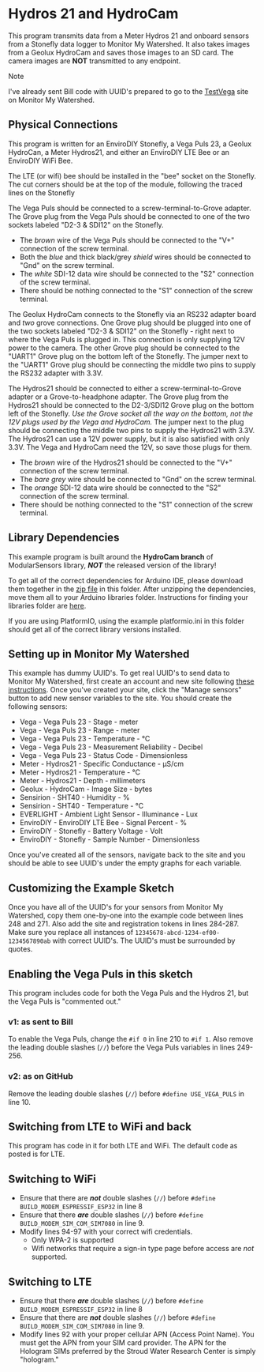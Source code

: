 # Hydros 21 and HydroCam

This program transmits data from a Meter Hydros 21 and onboard sensors from a Stonefly data logger to Monitor My Watershed.
It also takes images from a Geolux HydroCam and saves those images to an SD card.
The camera images are **NOT** transmitted to any endpoint.

> [!NOTE]
> I've already sent Bill code with UUID's prepared to go to the [TestVega](https://monitormywatershed.org/sites/TestVega/) site on Monitor My Watershed.

## Physical Connections

This program is written for an EnviroDIY Stonefly, a Vega Puls 23, a Geolux HydroCan, a Meter Hydros21, and either an EnviroDIY LTE Bee or an EnviroDIY WiFi Bee.

The LTE (or wifi) bee should be installed in the "bee" socket on the Stonefly.
The cut corners should be at the top of the module, following the traced lines on the Stonefly

The Vega Puls should be connected to a screw-terminal-to-Grove adapter.
The Grove plug from the Vega Puls should be connected to one of the two sockets labeled "D2-3 & SDI12" on the Stonefly.

- The *brown* wire of the Vega Puls should be connected to the "V+" connection of the screw terminal.
- Both the *blue* and thick black/grey *shield* wires should be connected to "Gnd" on the screw terminal.
- The *white* SDI-12 data wire should be connected to the "S2" connection of the screw terminal.
- There should be nothing connected to the "S1" connection of the screw terminal.

The Geolux HydroCam connects to the Stonefly via an RS232 adapter board and *two* grove connections.
One Grove plug should be plugged into one of the two sockets labeled "D2-3 & SDI12" on the Stonefly - right next to where the Vega Puls is plugged in.
This connection is only supplying 12V power to the camera.
The other Grove plug should be connected to the "UART1" Grove plug on the bottom left of the Stonefly.
The jumper next to the "UART1" Grove plug should be connecting the middle two pins to supply the RS232 adapter with 3.3V.

The Hydros21 should be connected to either a screw-terminal-to-Grove adapter or a Grove-to-headphone adapter.
The Grove plug from the Hydros21 should be connected to the D2-3/SDI12 Grove plug on the bottom left of the Stonefly.
*Use the Grove socket all the way on the bottom, not the 12V plugs used by the Vega and HydroCam.*
The jumper next to the plug should be connecting the middle two pins to supply the Hydros21 with 3.3V.
The Hydros21 can use a 12V power supply, but it is also satisfied with only 3.3V.
The Vega and HydroCam need the 12V, so save those plugs for them.

- The *brown* wire of the Hydros21 should be connected to the "V+" connection of the screw terminal.
- The *bare grey* wire should be connected to "Gnd" on the screw terminal.
- The *orange* SDI-12 data wire should be connected to the "S2" connection of the screw terminal.
- There should be nothing connected to the "S1" connection of the screw terminal.

## Library Dependencies

This example program is built around the **HydroCam branch** of ModularSensors library, _**NOT**_ the released version of the library!

To get all of the correct dependencies for Arduino IDE, please download them together in the [zip file](https://github.com/EnviroDIY/USGS_NGWOS/raw/refs/heads/main/NGWOS_VegaAndHydroCam/VegaHydroCamDependencies.zip) in this folder.
After unzipping the dependencies, move them all to your Arduino libraries folder.
Instructions for finding your libraries folder are [here](https://support.arduino.cc/hc/en-us/articles/4415103213714-Find-sketches-libraries-board-cores-and-other-files-on-your-computer).

If you are using PlatformIO, using the example platformio.ini in this folder should get all of the correct library versions installed.

## Setting up in Monitor My Watershed

This example has dummy UUID's.
To get real UUID's to send data to Monitor My Watershed, first create an account and new site following [these instructions](https://wikiwatershed.org/kbcategories/monitor-my-watershed-envirodiy-sensor-data-manual/).
Once you've created your site, click the "Manage sensors" button to add new sensor variables to the site.
You should create the following sensors:

- Vega - Vega Puls 23 - Stage - meter
- Vega - Vega Puls 23 - Range - meter
- Vega - Vega Puls 23 - Temperature - °C
- Vega - Vega Puls 23 - Measurement Reliability - Decibel
- Vega - Vega Puls 23 - Status Code - Dimensionless
- Meter - Hydros21 - Specific Conductance - µS/cm
- Meter - Hydros21 - Temperature - °C
- Meter - Hydros21 - Depth - millimeters
- Geolux - HydroCam - Image Size - bytes
- Sensirion - SHT40 - Humidity - %
- Sensirion - SHT40 - Temperature - °C
- EVERLIGHT - Ambient Light Sensor - Illuminance - Lux
- EnviroDIY - EnviroDIY LTE Bee - Signal Percent - %
- EnviroDIY - Stonefly - Battery Voltage - Volt
- EnviroDIY - Stonefly - Sample Number - Dimensionless

Once you've created all of the sensors, navigate back to the site and you should be able to see UUID's under the empty graphs for each variable.

## Customizing the Example Sketch

Once you have all of the UUID's for your sensors from Monitor My Watershed, copy them one-by-one into the example code between lines 248 and 271.
Also add the site and registration tokens in lines 284-287.
Make sure you replace all instances of `12345678-abcd-1234-ef00-1234567890ab` with correct UUID's.
The UUID's must be surrounded by quotes.

## Enabling the Vega Puls in this sketch

This program includes code for both the Vega Puls and the Hydros 21, but the Vega Puls is "commented out."

### v1: as sent to Bill

To enable the Vega Puls, change the `#if 0` in line 210 to `#if 1`.
Also remove the leading double slashes (`//`) before the Vega Puls variables in lines 249-256.

### v2: as on GitHub

Remove the leading double slashes (`//`) before `#define USE_VEGA_PULS` in line 10.

## Switching from LTE to WiFi and back

This program has code in it for both LTE and WiFi.
The default code as posted is for LTE.

## Switching to WiFi

- Ensure that there are _**not**_ double slashes (`//`) before `#define BUILD_MODEM_ESPRESSIF_ESP32` in line 8
- Ensure that there _**are**_ double slashes (`//`) before `#define BUILD_MODEM_SIM_COM_SIM7080` in line 9.
- Modify lines 94-97 with your correct wifi credentials.
  - Only WPA-2 is supported
  - Wifi networks that require a sign-in type page before access are *not* supported.

## Switching to LTE

- Ensure that there _**are**_ double slashes (`//`) before `#define BUILD_MODEM_ESPRESSIF_ESP32` in line 8
- Ensure that there are _**not**_ double slashes (`//`) before `#define BUILD_MODEM_SIM_COM_SIM7080` in line 9.
- Modify lines 92 with your proper cellular APN (Access Point Name). You must get the APN from your SIM card provider. The APN for the Hologram SIMs preferred by the Stroud Water Research Center is simply "hologram."
